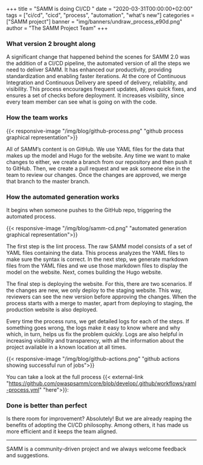 +++
title = "SAMM is doing CI/CD    "
date = "2020-03-31T00:00:00+02:00"
tags = ["ci/cd", "cicd", "process", "automation", "what's new"]
categories = ["SAMM project"]
banner = "img/banners/undraw_process_e90d.png"
author = "The SAMM Project Team"
+++

### What version 2 brought along

A significant change that happened behind the scenes for SAMM 2.0 was the addition of a CI/CD pipeline, the automated version of all the steps we need to deliver SAMM. It has enhanced our productivity, providing standardization and enabling faster iterations. 
At the core of Continuous Integration and Continuous Delivery are speed of delivery, reliability, and visibility. This process  encourages frequent updates, allows quick fixes, and ensures a set of checks before deployment. It increases visibility, since every team member can see what is going on with the code.

### How the team works

{{< responsive-image  "/img/blog/github-process.png" "github process graphical representation">}}


All of SAMM’s content is on GitHub. We use YAML files for the data that makes up the model and  Hugo for the website. Any time we want to make changes to either, we create a branch from our repository and then push it to GitHub. Then, we create a pull request and we ask someone else in the team to review our changes. Once the changes are approved, we merge that branch to the master branch.

### How the automated generation works

It begins when someone pushes to the GitHub repo, triggering the automated process.

{{< responsive-image  "/img/blog/samm-cd.png" "automated generation graphical representation">}}


The first step is the lint process. The raw SAMM model consists of a set of YAML files containing the data. This process analyzes the YAML files to make sure the syntax is correct. In the next step, we generate markdown files from the YAML files and we use those markdown files to display the model on the website. Next, comes building the Hugo website.

The final step is deploying the website. For this, there are two scenarios. If the changes are new, we only deploy to the staging website. This way, reviewers can see the new version before approving the changes. When the process starts with a merge to master, apart from deploying to staging, the production website is also deployed.

Every time the process runs, we get detailed logs for each of the steps. If something goes wrong, the logs make it easy to know where and why which, in turn, helps us fix the problem quickly. Logs are also helpful in increasing visibility and transparency, with all the information about the project available in a known location at all times.

{{< responsive-image  "/img/blog/github-actions.png" "github actions showing successful run of jobs">}}

You can take a look at the full process {{< external-link "https://github.com/owaspsamm/core/blob/develop/.github/workflows/yaml-process.yml" "here">}}: 

### Done is better than perfect

Is there room for improvement? Absolutely! But we are already reaping the benefits of adopting the CI/CD philosophy. Among others, it has made us more efficient and it keeps the team aligned.

---

SAMM is a community-driven project and we always welcome feedback and suggestions.
